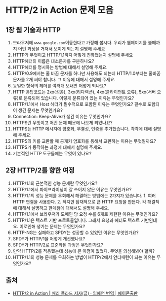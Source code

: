 # HTTP/2 in Action 문제 모음

## 1장 웹 기술과 HTTP

1. 브라우저에 `www.google.com`이동한다고 가정해 봅시다. 우리가 웹페이지를 볼때까지 어떤 과정을 거쳐서 보이게 되는지 설명해 주세요
2. HTTP가 무엇이고 HTTP/1.1까지 어떻게 진화했는지 설명해 주세요
3. HTTP헤더의 이름은 대소문자를 구분하나요?
4. HTTP헤더를 명시하는 방법에 대해서 설명해 주세요.
5. HTTP/0.9에서는 줄 바꿈 문자를 하나만 사용해도 되는데 HTTP/1.0부터는 줄바꿈 문자를 2개 써야 합니다. 그 이유에 대해서 설명해 주세요.
6. 동일한 형식의 헤더를 여러개 보내면 어떻게 되나요?
7. HTTP 응답코드는 2xx(성공), 3xx(리다렉션), 4xx(클라이언트 오류), 5xx(서버 오류)로 분류되어 있습니다. 이렇게 분류되어 있는 이유는 무엇인가요?
8. HTTP/1.1에서 Host 헤더가 필수적으로 포함된 이유는 무엇인가요? 필수로 포함되어 생긴 문제는 무엇인가요?
9. Connection: Keep-Alive가 생긴 이유는 무엇인가요?
10. HTTPS란 무엇이고 어떤 문제 때문에 나오게 되었나요?
11. HTTPS는 HTTP 메시지에 암호화, 무결성, 인증을 추가했습니다. 각각에 대해 설명해 주세요.
12. HTTPS의 키를 교환할 때 공개키 암호화를 통해서 교환하는 이유는 무엇일까요?
13. HTTPS가 동작하는 과정에 대해서 설명해 주세요.
14. 기본적인 HTTP 도구들에는 무엇이 있나요?

## 2장 HTTP/2를 향한 여정

1. HTTP/1.1의 근본적인 성능 문제란 무엇인가요?
2. HTTP/1.1에서 파이프라이닝이 잘 쓰이지 않은 이유는 무엇인가요?
3. HTTP/1.1의 성능 문제를 우회해서 해결하는 방법에는 2가지가 있습니다. 1. 여러 HTTP 연결을 사용한다. 2. 적지만 잠재적으로 큰 HTTP 요청을 만든다. 각 해결책에 대해서 설명하고 한계점에 대해서도 설명해 주세요.
4. HTTP/1.1에서 브라우저가 도메인 당 요청 수를 6개로 제한한 이유는 무엇인가요?
5. HTTP/1.1은 텍스트 기반 프로토콜입니다. 그래서 요청과 헤더도 텍스트 기반인데요. 이로인해 생기는 문제는 무엇인가요?
6. HTTP-NG는 실패하고 SPDY는 성공할 수 있었던 이유는 무엇인가요? 
7. SPDY가 HTTP/1을 어떻게 개선했나요?
8. SPDY가 HTTP/2로 표준화된 과정은 무엇인가요?
9. 만약 HTTP/2를 적용했는데 성능에 큰 이점이 없었다. 무엇을 의심해봐야 할까?
10. HTTP/1.1의 성능 문제를 우회하는 방법이 HTTP/2에서 안티패턴이 되는 이유는 무엇인가요?

## 출처

- [HTTP/2 in Action \| 배리 폴라드 저자(글) · 임혜연 번역 \| 에이콘출판](https://product.kyobobook.co.kr/detail/S000001804952)

